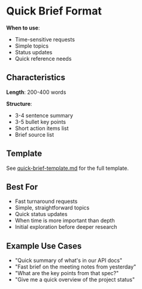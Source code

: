 # Quick Brief Format

**When to use**:
- Time-sensitive requests
- Simple topics
- Status updates
- Quick reference needs

## Characteristics

**Length**: 200-400 words

**Structure**:
- 3-4 sentence summary
- 3-5 bullet key points
- Short action items list
- Brief source list

## Template

See [quick-brief-template.md](quick-brief-template.md) for the full template.

## Best For

- Fast turnaround requests
- Simple, straightforward topics
- Quick status updates
- When time is more important than depth
- Initial exploration before deeper research

## Example Use Cases

- "Quick summary of what's in our API docs"
- "Fast brief on the meeting notes from yesterday"
- "What are the key points from that spec?"
- "Give me a quick overview of the project status"

